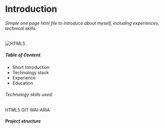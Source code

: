# Introduction
###### Simple one page html file to introduce about myself, including experiences, technical skills.


![HTML5](https://img.shields.io/badge/html5-%23E34F26.svg?style=for-the-badge&logo=html5&logoColor=white)

##### Table of Content

- Short Introduction
- Technology stack
- Experience
- Education

###### Technology skills used:
HTML5
GIT
WAI-ARIA

##### Project structure